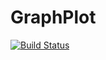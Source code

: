 # GraphPlot

[![Build Status](https://travis-ci.org/afternone/GraphPlot.jl.svg?branch=master)](https://travis-ci.org/afternone/GraphPlot.jl)
